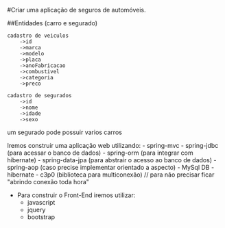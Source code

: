 #Criar uma aplicação de seguros de automóveis.
	
##Entidades (carro e segurado)	

	cadastro de veiculos
		->id
		->marca
		->modelo
		->placa
		->anoFabricacao
		->combustivel
		->categoria
		->preco
		
	cadastro de segurados
		->id
		->nome
		->idade
		->sexo
		
um segurado pode possuir varios carros

Iremos construir uma aplicação web utilizando:
	- spring-mvc 
	- spring-jdbc (para acessar o banco de dados)
	- spring-orm  (para integrar com hibernate)
	- spring-data-jpa (para abstrair o acesso ao banco de dados)
	- spring-aop  (caso precise implementar orientado a aspecto)
	- MySql DB
	- hibernate
	- c3p0 (biblioteca para multiconexão) // para não precisar ficar "abrindo conexão toda hora"

- Para construir o Front-End iremos utilizar:
	- javascript
	- jquery
	- bootstrap